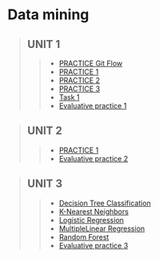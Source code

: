 # Data mining

 >## UNIT 1
>> * [PRACTICE Git Flow ](https://github.com/juanito96az/Equipo_Azul_Mineria-de-Datos/blob/evidence/Unidad%201/Practica_Git_Flow/readme.md)
>> * [PRACTICE 1 ](https://github.com/juanito96az/Equipo_Azul_Mineria-de-Datos/blob/evidence/Unidad%201/Practice%201/README.md)
>> * [PRACTICE 2 ](https://github.com/juanito96az/Equipo_Azul_Mineria-de-Datos/blob/evidence/Unidad%201/Practice%202/README.md)
>> * [PRACTICE 3 ](https://github.com/juanito96az/Equipo_Azul_Mineria-de-Datos/tree/evidence/Unidad%201/Practice%203)
>> * [Task 1](https://github.com/juanito96az/Equipo_Azul_Mineria-de-Datos/tree/evidence/Unidad%201/Task_1)
>> * [Evaluative practice 1](https://github.com/juanito96az/Equipo_Azul_Mineria-de-Datos/blob/evidence/Unidad%201/Practica%20evaluatoria%201/README.md)


 >## UNIT 2
>> * [PRACTICE 1 ](https://github.com/juanito96az/Equipo_Azul_Mineria-de-Datos/blob/evidence/Unidad%202/Practice%201/README.md)
>> * [Evaluative practice 2 ](https://github.com/juanito96az/Equipo_Azul_Mineria-de-Datos/tree/evidence/Unidad%202/Evaluative%20practice%202)

>## UNIT 3
>> * [Decision Tree Classification](https://github.com/juanito96az/Equipo_Azul_Mineria-de-Datos/blob/evidence/Unidad%203/DesicionThree/README.md)
>> * [K-Nearest Neighbors](https://github.com/juanito96az/Equipo_Azul_Mineria-de-Datos/blob/evidence/Unidad%203/KNN/README.md)
>> * [Logistic Regression](https://github.com/juanito96az/Equipo_Azul_Mineria-de-Datos/blob/evidence/Unidad%203/LogisticRegression/README.md)
>> * [MultipleLinear Regression](https://github.com/juanito96az/Equipo_Azul_Mineria-de-Datos/blob/evidence/Unidad%203/MultipleLinearRegression/README.md)
>> * [Random Forest](https://github.com/juanito96az/Equipo_Azul_Mineria-de-Datos/blob/evidence/Unidad%203/RandomForest/README.md)
>> * [Evaluative practice 3 ](https://github.com/juanito96az/Equipo_Azul_Mineria-de-Datos/tree/evidence/Unidad%203/Evaluative%20practice%203)

